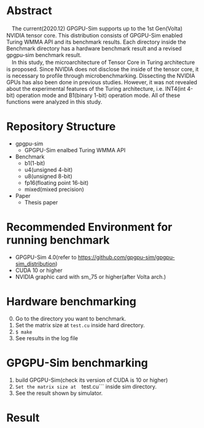 # Abstract
　The current(2020.12) GPGPU-Sim supports up to the 1st Gen(Volta) NVIDIA tensor core. This distribution consists of GPGPU-Sim enabled Turing WMMA API and its benchmark results. Each directory inside the Benchmark directory has a hardware benchmark result and a revised gpgpu-sim benchmark result. <br>
　In this study, the microarchitecture of Tensor Core in Turing architecture is proposed. Since NVIDIA does not disclose the inside of the tensor core, it is necessary to profile through microbenchmarking. Dissecting the NVIDIA GPUs has also been done in previous studies. However, it was not revealed about the experimental features of the Turing architecture, i.e. INT4(int 4-bit) operation mode and B1(binary 1-bit) operation mode. All of these functions were analyzed in this study.


# Repository Structure
* gpgpu-sim
   * GPGPU-Sim enalbed Turing WMMA API
* Benchmark<br>
   * b1(1-bit)
   * u4(unsigned 4-bit)
   * u8(unsigned 8-bit)
   * fp16(floating point 16-bit)
   * mixed(mixed precision)
* Paper
   * Thesis paper

# Recommended Environment for running benchmark
   * GPGPU-Sim 4.0(refer to https://github.com/gpgpu-sim/gpgpu-sim_distribution)
   * CUDA 10 or higher
   * NVIDIA graphic card with sm_75 or higher(after Volta arch.)
   
# Hardware benchmarking
   0. Go to the directory you want to benchmark.
   1. Set the matrix size at ```test.cu``` inside hard directory.
   2. ```$ make```
   3. See results in the log file
# GPGPU-Sim benchmarking
   1. build GPGPU-Sim(check its version of CUDA is 10 or higher)
   2. ```Set the matrix size at  ```test.cu``` inside sim directory.
   3. See the result shown by simulator.

# Result
<img>
